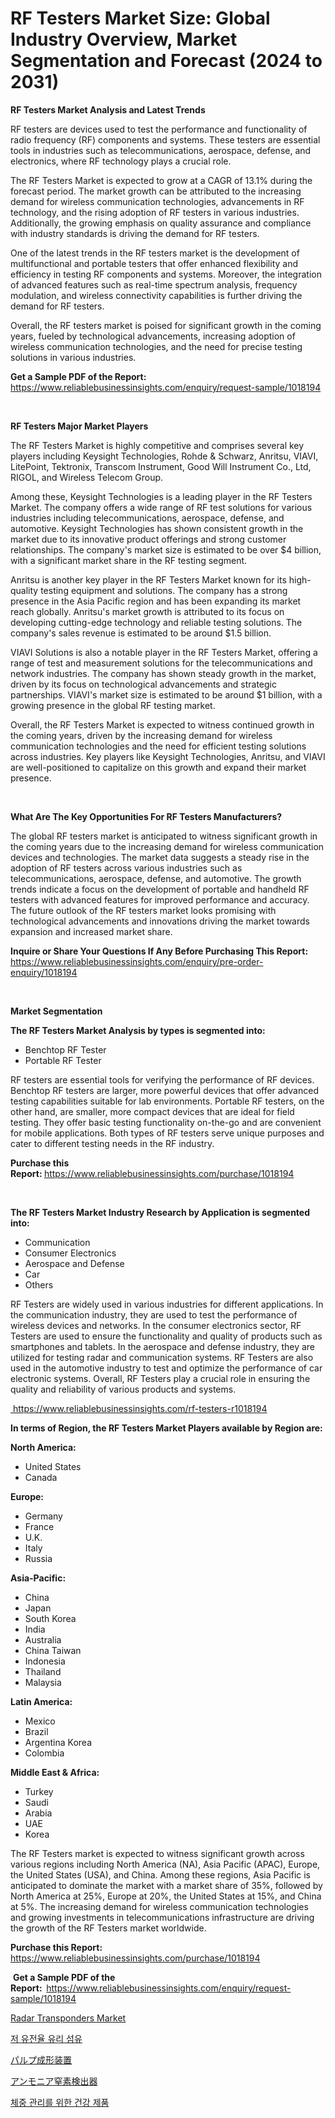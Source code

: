 <p><h1>RF Testers Market Size: Global Industry Overview, Market Segmentation and Forecast (2024 to 2031)</h1></p><p><strong>RF Testers Market Analysis and Latest Trends</strong></p>
<p><p>RF testers are devices used to test the performance and functionality of radio frequency (RF) components and systems. These testers are essential tools in industries such as telecommunications, aerospace, defense, and electronics, where RF technology plays a crucial role.</p><p>The RF Testers Market is expected to grow at a CAGR of 13.1% during the forecast period. The market growth can be attributed to the increasing demand for wireless communication technologies, advancements in RF technology, and the rising adoption of RF testers in various industries. Additionally, the growing emphasis on quality assurance and compliance with industry standards is driving the demand for RF testers.</p><p>One of the latest trends in the RF testers market is the development of multifunctional and portable testers that offer enhanced flexibility and efficiency in testing RF components and systems. Moreover, the integration of advanced features such as real-time spectrum analysis, frequency modulation, and wireless connectivity capabilities is further driving the demand for RF testers.</p><p>Overall, the RF testers market is poised for significant growth in the coming years, fueled by technological advancements, increasing adoption of wireless communication technologies, and the need for precise testing solutions in various industries.</p></p>
<p><strong>Get a Sample PDF of the Report:&nbsp;</strong> <a href="https://www.reliablebusinessinsights.com/enquiry/request-sample/1018194">https://www.reliablebusinessinsights.com/enquiry/request-sample/1018194</a></p>
<p>&nbsp;</p>
<p><strong>RF Testers Major Market Players</strong></p>
<p><p>The RF Testers Market is highly competitive and comprises several key players including Keysight Technologies, Rohde & Schwarz, Anritsu, VIAVI, LitePoint, Tektronix, Transcom Instrument, Good Will Instrument Co., Ltd, RIGOL, and Wireless Telecom Group.</p><p>Among these, Keysight Technologies is a leading player in the RF Testers Market. The company offers a wide range of RF test solutions for various industries including telecommunications, aerospace, defense, and automotive. Keysight Technologies has shown consistent growth in the market due to its innovative product offerings and strong customer relationships. The company's market size is estimated to be over $4 billion, with a significant market share in the RF testing segment.</p><p>Anritsu is another key player in the RF Testers Market known for its high-quality testing equipment and solutions. The company has a strong presence in the Asia Pacific region and has been expanding its market reach globally. Anritsu's market growth is attributed to its focus on developing cutting-edge technology and reliable testing solutions. The company's sales revenue is estimated to be around $1.5 billion.</p><p>VIAVI Solutions is also a notable player in the RF Testers Market, offering a range of test and measurement solutions for the telecommunications and network industries. The company has shown steady growth in the market, driven by its focus on technological advancements and strategic partnerships. VIAVI's market size is estimated to be around $1 billion, with a growing presence in the global RF testing market.</p><p>Overall, the RF Testers Market is expected to witness continued growth in the coming years, driven by the increasing demand for wireless communication technologies and the need for efficient testing solutions across industries. Key players like Keysight Technologies, Anritsu, and VIAVI are well-positioned to capitalize on this growth and expand their market presence.</p></p>
<p>&nbsp;</p>
<p><strong>What Are The Key Opportunities For RF Testers Manufacturers?</strong></p>
<p><p>The global RF testers market is anticipated to witness significant growth in the coming years due to the increasing demand for wireless communication devices and technologies. The market data suggests a steady rise in the adoption of RF testers across various industries such as telecommunications, aerospace, defense, and automotive. The growth trends indicate a focus on the development of portable and handheld RF testers with advanced features for improved performance and accuracy. The future outlook of the RF testers market looks promising with technological advancements and innovations driving the market towards expansion and increased market share.</p></p>
<p><strong>Inquire or Share Your Questions If Any Before Purchasing This Report:</strong> <a href="https://www.reliablebusinessinsights.com/enquiry/pre-order-enquiry/1018194">https://www.reliablebusinessinsights.com/enquiry/pre-order-enquiry/1018194</a></p>
<p>&nbsp;</p>
<p><strong>Market Segmentation</strong></p>
<p><strong>The RF Testers Market Analysis by types is segmented into:</strong></p>
<p><ul><li>Benchtop RF Tester</li><li>Portable RF Tester</li></ul></p>
<p><p>RF testers are essential tools for verifying the performance of RF devices. Benchtop RF testers are larger, more powerful devices that offer advanced testing capabilities suitable for lab environments. Portable RF testers, on the other hand, are smaller, more compact devices that are ideal for field testing. They offer basic testing functionality on-the-go and are convenient for mobile applications. Both types of RF testers serve unique purposes and cater to different testing needs in the RF industry.</p></p>
<p><strong>Purchase this Report:&nbsp;</strong><a href="https://www.reliablebusinessinsights.com/purchase/1018194">https://www.reliablebusinessinsights.com/purchase/1018194</a></p>
<p>&nbsp;</p>
<p><strong>The RF Testers Market Industry Research by Application is segmented into:</strong></p>
<p><ul><li>Communication</li><li>Consumer Electronics</li><li>Aerospace and Defense</li><li>Car</li><li>Others</li></ul></p>
<p><p>RF Testers are widely used in various industries for different applications. In the communication industry, they are used to test the performance of wireless devices and networks. In the consumer electronics sector, RF Testers are used to ensure the functionality and quality of products such as smartphones and tablets. In the aerospace and defense industry, they are utilized for testing radar and communication systems. RF Testers are also used in the automotive industry to test and optimize the performance of car electronic systems. Overall, RF Testers play a crucial role in ensuring the quality and reliability of various products and systems.</p></p>
<p><a href="https://www.reliablebusinessinsights.com/rf-testers-r1018194">&nbsp;https://www.reliablebusinessinsights.com/rf-testers-r1018194</a></p>
<p><strong>In terms of Region, the RF Testers Market Players available by Region are:</strong></p>
<p>
    <p> <strong> North America: </strong>
        <ul>
            <li>United States</li>
            <li>Canada</li>
        </ul>
        </p> 
    <p> <strong> Europe: </strong>
        <ul>
            <li>Germany</li>
            <li>France</li>
            <li>U.K.</li>
            <li>Italy</li>
            <li>Russia</li>
        </ul>
        </p> 
    <p> <strong> Asia-Pacific: </strong>
        <ul>
            <li>China</li>
            <li>Japan</li>
            <li>South Korea</li>
            <li>India</li>
            <li>Australia</li>
            <li>China Taiwan</li>
            <li>Indonesia</li>
            <li>Thailand</li>
            <li>Malaysia</li>
        </ul>
        </p> 
    <p> <strong> Latin America: </strong>
        <ul>
            <li>Mexico</li>
            <li>Brazil</li>
            <li>Argentina Korea</li>
            <li>Colombia</li>
        </ul>
        </p> 
    <p> <strong> Middle East & Africa: </strong>
        <ul>
            <li>Turkey</li>
            <li>Saudi</li>
            <li>Arabia</li>
            <li>UAE</li>
            <li>Korea</li>
        </ul>
    </p>
    </p>
<p><p>The RF Testers market is expected to witness significant growth across various regions including North America (NA), Asia Pacific (APAC), Europe, the United States (USA), and China. Among these regions, Asia Pacific is anticipated to dominate the market with a market share of 35%, followed by North America at 25%, Europe at 20%, the United States at 15%, and China at 5%. The increasing demand for wireless communication technologies and growing investments in telecommunications infrastructure are driving the growth of the RF Testers market worldwide.</p></p>
<p><strong>Purchase this Report: </strong><a href="https://www.reliablebusinessinsights.com/purchase/1018194">https://www.reliablebusinessinsights.com/purchase/1018194</a></p>
<p>&nbsp;<strong>Get a Sample PDF of the Report:&nbsp;&nbsp;</strong><a href="https://www.reliablebusinessinsights.com/enquiry/request-sample/1018194">https://www.reliablebusinessinsights.com/enquiry/request-sample/1018194</a></p>
<p><strong></strong></p>
<p><p><a href="https://github.com/emnqcawl19/Market-Research-Report-List-1/blob/main/radar-transponders-market.md">Radar Transponders Market</a></p><p><a href="https://github.com/vseigx30c9a1j/Market-Research-Report-List-2/blob/main/2334652170827.md">저 유전율 유리 섬유</a></p><p><a href="https://github.com/decker5351/Market-Research-Report-List-2/blob/main/1534881159291.md">パルプ成形装置</a></p><p><a href="https://github.com/KaydenJohns1964/Market-Research-Report-List-2/blob/main/9090549159290.md">アンモニア窒素検出器</a></p><p><a href="https://github.com/WilburKihn5676/Market-Research-Report-List-2/blob/main/6656485170828.md">체중 관리를 위한 건강 제품</a></p></p>